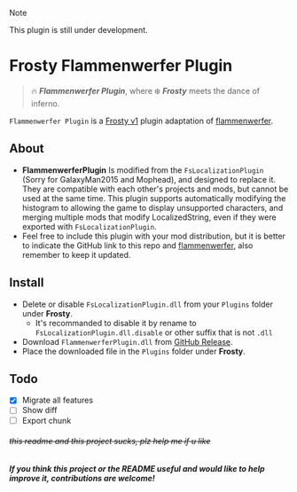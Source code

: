 > [!NOTE]
> This plugin is still under development.  
  
  
# Frosty Flammenwerfer Plugin
> 🔥 ***Flammenwerfer Plugin***, where ❄️ ***Frosty*** meets the dance of inferno.

`Flammenwerfer Plugin` is a [Frosty v1](https://github.com/CadeEvs/FrostyToolsuite) plugin adaptation of [flammenwerfer](https://github.com/BF1CHS/flammenwerfer/).

## About
- **FlammenwerferPlugin** Is modified from the `FsLocalizationPlugin` (Sorry for GalaxyMan2015 and Mophead), and designed to replace it. They are compatible with each other's projects and mods, but cannot be used at the same time. This plugin supports automatically modifying the histogram to allowing the game to display unsupported characters, and merging multiple mods that modify LocalizedString, even if they were exported with `FsLocalizationPlugin`.
- Feel free to include this plugin with your mod distribution, but it is better to indicate the GitHub link to this repo and [flammenwerfer](https://github.com/BF1CHS/flammenwerfer/), also remember to keep it updated.

## Install
- Delete or disable `FsLocalizationPlugin.dll` from your `Plugins` folder under **Frosty**.
  - It's recommanded to disable it by rename to `FsLocalizationPlugin.dll.disable` or other suffix that is not `.dll`
- Download `FlammenwerferPlugin.dll` from [GitHub Release](https://github.com/shoushou1106/FrostyFlammenwerferPlugin/releases).
- Place the downloaded file in the `Plugins` folder under **Frosty**.

## Todo
- [x] Migrate all features
- [ ] Show diff
- [ ] Export chunk

###### ~~this readme and this project sucks, plz help me if u like~~
##### If you think this project or the README useful and would like to help improve it, contributions are welcome!
